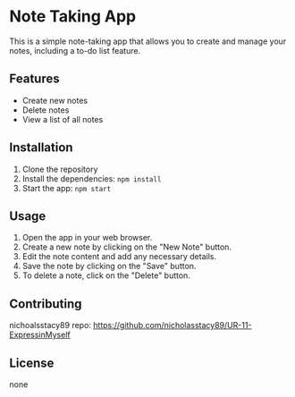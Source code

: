 # Note Taking App

This is a simple note-taking app that allows you to create and manage your notes, including a to-do list feature.

## Features

- Create new notes
- Delete notes
- View a list of all notes




## Installation

1. Clone the repository
2. Install the dependencies: `npm install`
3. Start the app: `npm start`

## Usage

1. Open the app in your web browser.
2. Create a new note by clicking on the "New Note" button.
3. Edit the note content and add any necessary details.
4. Save the note by clicking on the "Save" button.
5. To delete a note, click on the "Delete" button.


## Contributing

nichoalsstacy89
repo: https://github.com/nicholasstacy89/UR-11-ExpressinMyself

## License

none